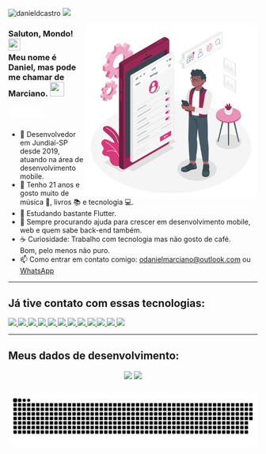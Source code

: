 <a align="left"><img src="https://komarev.com/ghpvc/?username=danieldcastro&color=d83a7c&label=Visualiza%C3%A7%C3%B5es+do+perfil&style=flat-square" alt="danieldcastro" /></a>
<a href="https://www.buymeacoffee.com/danieldcastro" target="_blank">
  <img width="135" src="https://img.shields.io/badge/Buy_Me_A_Toddynho-d83a7c?style=for-the-badge&logo=buy-me-a-coffee&logoColor=white">
</a>
  
<img src="https://github.com/danieldcastro/danieldcastro/raw/main/imagens/ilustracao.png" min-width="350px" max-width="350px" width="350px" align="right" alt="/">
  
### Saluton, Mondo! <img src="https://github.com/TheDudeThatCode/TheDudeThatCode/blob/master/Assets/Earth.gif" width="24px" height="24px"></br>Meu nome é Daniel, mas pode me chamar de Marciano. <img src="https://github.com/TheDudeThatCode/TheDudeThatCode/blob/master/Assets/Hi.gif" width="29px" height="29px">

<a href="https://www.linkedin.com/in/danieldecastromarciano/" target="_blank">
  <img align="left" alt="Linkedin" src="https://github.com/danieldcastro/danieldcastro/raw/main/imagens/linkedin.png" width="25px"/>
</a>

<a href="https://api.whatsapp.com/send?phone=5511994763908&text=Tudo%20blz%2C%20Dan?%20Cheguei%20aqui%20pelo%20perfil%20do%20GitHub." target="_blank">
  <img align="left" alt="Whats" src="https://github.com/danieldcastro/danieldcastro/raw/main/imagens/whats.png" width="25px" />
</a>                                                                                                                                                                      
<a href="https://www.instagram.com/d.cmarciano" target="_blank">
  <img align="left" alt="Instagram" src="https://github.com/danieldcastro/danieldcastro/raw/main/imagens/instagram.png" width="25px" />
</a>
                                                                                                                                       
<br><br/>

- :iphone: Desenvolvedor em Jundiaí-SP desde 2019, atuando na área de desenvolvimento mobile.
- :rainbow: Tenho 21 anos e gosto muito de música 🎹, livros 📚 e tecnologia 💻.
- 🌱 Estudando bastante Flutter.
- 🤔 Sempre procurando ajuda para crescer em desenvolvimento mobile, web e quem sabe back-end também.
- ☕ Curiosidade: Trabalho com tecnologia mas não gosto de café.</br>Bom, pelo menos não puro.
- 📫 Como entrar em contato comigo: [odanielmarciano@outlook.com](mailto:odanielmarciano@outlook.com) ou [WhatsApp](https://api.whatsapp.com/send?phone=5511994763908&text=Tudo%20blz%2C%20Dan?%20Cheguei%20aqui%20pelo%20perfil%20do%20GitHub.)

---

## Já tive contato com essas tecnologias:
<a href="https://flutter.dev/" target="_blank">
  <img height="26" src="https://img.shields.io/badge/Flutter-02569B?style=for-the-badge&logo=flutter&logoColor=white">
</a>
<a href="https://dart.dev/" target="_blank">
  <img height="26" src="https://img.shields.io/badge/Dart-0175C2?style=for-the-badge&logo=dart&logoColor=white">
</a>
<a href="https://pub.dev/packages/get" target="_blank">
  <img height="26" src="https://img.shields.io/badge/Getx-6d12b8?style=for-the-badge">
</a>
<a href="https://firebase.google.com/?hl=pt" target="_blank">
  <img height="26" src="https://img.shields.io/badge/firebase-f58410?style=for-the-badge&logo=firebase&logoColor=white">
</a>
<a href="https://www.android.com/intl/pt-BR_br/" target="_blank">
  <img height="26" src="https://img.shields.io/badge/Android-2fd882?style=for-the-badge&logo=android&logoColor=white">
</a>
<a href="https://pt.wikipedia.org/wiki/HTML5" target="_blank">
  <img height="26" src="https://img.shields.io/badge/HTML5-E34F26?style=for-the-badge&logo=html5&logoColor=white">
</a>
<a href="https://pt.wikipedia.org/wiki/CSS3" target="_blank">
  <img height="26" src="https://img.shields.io/badge/CSS3-1572B6?style=for-the-badge&logo=css3&logoColor=white">
</a>
<a href="https://br.wordpress.org/" target="_blank">
  <img height="26" src="https://img.shields.io/badge/Wordpress-21759B?style=for-the-badge&logo=wordpress&logoColor=white">
</a>
<a href="https://git-scm.com/" target="_blank">
  <img height="26" src="https://img.shields.io/badge/Git-F05032?style=for-the-badge&logo=git&logoColor=white">
</a>
<a href="https://github.com/" target="_blank">
  <img height="26" src="https://img.shields.io/badge/GitHub-100000?style=for-the-badge&logo=github&logoColor=white">
</a>
<a href="https://code.visualstudio.com/" target="_blank">
  <img height="26" src="https://img.shields.io/badge/VS_Code-0078D4?style=for-the-badge&logo=visual%20studio%20code&logoColor=white">
</a>
<a href="https://developer.android.com/studio" target="_blank">
  <img height="26" src="https://img.shields.io/badge/android_studio-2fd882?style=for-the-badge&logo=android%20studio&logoColor=white">
</a>

----
## Meus dados de desenvolvimento:
<p align="center">
  <img   
      align="center"
      height="165" 
       src="https://github-readme-stats.vercel.app/api?username=danieldcastro&show_icons=true&theme=radical&locale=pt-br"
  /> 
  <img
      align="center"
      src="https://github-readme-stats.vercel.app/api/top-langs/?username=danieldcastro&layout=compact&theme=radical&locale=pt-br"
  />
</p>

<!-- <p align="center">
  <img
      src="https://github-readme-stats.vercel.app/api/wakatime?username=danieldcastro&layout=compact&theme=radical&locale=pt-br"   
  />
</p> -->

## 

![Snake animation](https://github.com/danieldcastro/danieldcastro/blob/output/github-snake-dark.svg)



                                                                                                                                       
